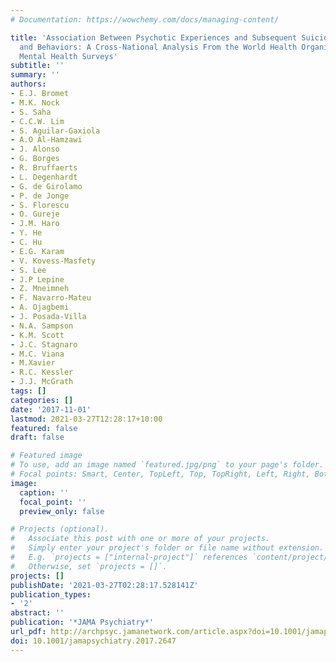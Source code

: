 ```yaml
---
# Documentation: https://wowchemy.com/docs/managing-content/

title: 'Association Between Psychotic Experiences and Subsequent Suicidal Thoughts
  and Behaviors: A Cross-National Analysis From the World Health Organization World
  Mental Health Surveys'
subtitle: ''
summary: ''
authors:
- E.J. Bromet
- M.K. Nock
- S. Saha
- C.C.W. Lim
- S. Aguilar-Gaxiola
- A.O Al-Hamzawi
- J. Alonso
- G. Borges
- R. Bruffaerts
- L. Degenhardt
- G. de Girolamo
- P. de Jonge
- S. Florescu
- O. Gureje
- J.M. Haro
- Y. He
- C. Hu
- E.G. Karam
- V. Kovess-Masfety
- S. Lee
- J.P Lepine
- Z. Mneimneh
- F. Navarro-Mateu
- A. Ojagbemi
- J. Posada-Villa
- N.A. Sampson
- K.M. Scott
- J.C. Stagnaro
- M.C. Viana
- M.Xavier
- R.C. Kessler
- J.J. McGrath
tags: []
categories: []
date: '2017-11-01'
lastmod: 2021-03-27T12:28:17+10:00
featured: false
draft: false

# Featured image
# To use, add an image named `featured.jpg/png` to your page's folder.
# Focal points: Smart, Center, TopLeft, Top, TopRight, Left, Right, BottomLeft, Bottom, BottomRight.
image:
  caption: ''
  focal_point: ''
  preview_only: false

# Projects (optional).
#   Associate this post with one or more of your projects.
#   Simply enter your project's folder or file name without extension.
#   E.g. `projects = ["internal-project"]` references `content/project/deep-learning/index.md`.
#   Otherwise, set `projects = []`.
projects: []
publishDate: '2021-03-27T02:28:17.528141Z'
publication_types:
- '2'
abstract: ''
publication: '*JAMA Psychiatry*'
url_pdf: http://archpsyc.jamanetwork.com/article.aspx?doi=10.1001/jamapsychiatry.2017.2647
doi: 10.1001/jamapsychiatry.2017.2647
---
```

